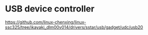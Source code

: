 # USB device controller

https://github.com/linux-chenxing/linux-ssc325/tree/ikayaki_dlm00v014/drivers/sstar/usb/gadget/udc/usb20

